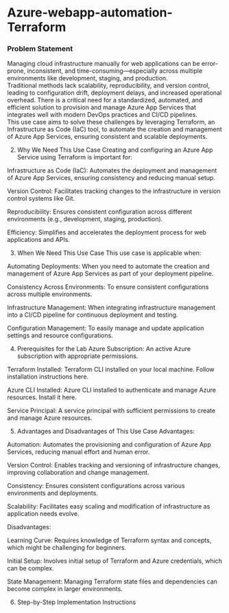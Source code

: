 # Azure-webapp-automation-Terraform
### Problem Statement
Managing cloud infrastructure manually for web applications can be error-prone, inconsistent, and time-consuming—especially across multiple environments like development, staging, and production.  
Traditional methods lack scalability, reproducibility, and version control, leading to configuration drift, deployment delays, and increased operational overhead. There is a critical need for a standardized, automated, and efficient solution to provision and manage Azure App Services that integrates well with modern DevOps practices and CI/CD pipelines.  
This use case aims to solve these challenges by leveraging Terraform, an Infrastructure as Code (IaC) tool, to automate the creation and management of Azure App Services, ensuring consistent and scalable deployments.

2. Why We Need This Use Case
Creating and configuring an Azure App Service using Terraform is important for:

Infrastructure as Code (IaC): Automates the deployment and management of Azure App Services, ensuring consistency and reducing manual setup.

Version Control: Facilitates tracking changes to the infrastructure in version control systems like Git.

Reproducibility: Ensures consistent configuration across different environments (e.g., development, staging, production).

Efficiency: Simplifies and accelerates the deployment process for web applications and APIs.

3. When We Need This Use Case
This use case is applicable when:

Automating Deployments: When you need to automate the creation and management of Azure App Services as part of your deployment pipeline.

Consistency Across Environments: To ensure consistent configurations across multiple environments.

Infrastructure Management: When integrating infrastructure management into a CI/CD pipeline for continuous deployment and testing.

Configuration Management: To easily manage and update application settings and resource configurations.

4. Prerequisites for the Lab
Azure Subscription: An active Azure subscription with appropriate permissions.

Terraform Installed: Terraform CLI installed on your local machine. Follow installation instructions here.

Azure CLI Installed: Azure CLI installed to authenticate and manage Azure resources. Install it here.

Service Principal: A service principal with sufficient permissions to create and manage Azure resources.

5. Advantages and Disadvantages of This Use Case
Advantages:

Automation: Automates the provisioning and configuration of Azure App Services, reducing manual effort and human error.

Version Control: Enables tracking and versioning of infrastructure changes, improving collaboration and change management.

Consistency: Ensures consistent configurations across various environments and deployments.

Scalability: Facilitates easy scaling and modification of infrastructure as application needs evolve.

Disadvantages:

Learning Curve: Requires knowledge of Terraform syntax and concepts, which might be challenging for beginners.

Initial Setup: Involves initial setup of Terraform and Azure credentials, which can be complex.

State Management: Managing Terraform state files and dependencies can become complex in larger environments.

6. Step-by-Step Implementation Instructions